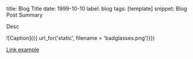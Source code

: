 title: Blog Title
date: 1999-10-10
label: blog
tags: [template]
snippet: Blog Post Summary



<p class="caption">Desc</p>
![Caption]({{ url_for('static', filename = 'badglasses.png')}})

[Link example](https://andykong.org)
